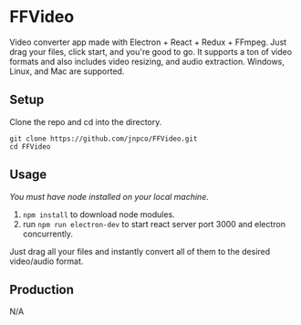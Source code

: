 # FFVideo
Video converter app made with Electron + React + Redux + FFmpeg. Just drag your files, click start, and you're good to go. It supports a ton of video formats and also includes video resizing, and audio extraction. Windows, Linux, and Mac are supported.

## Setup

Clone the repo and cd into the directory.

```
git clone https://github.com/jnpco/FFVideo.git
cd FFVideo
```
## Usage

*You must have node installed on your local machine.*

1. `npm install` to download node modules.
2. run `npm run electron-dev` to start react server port 3000 and electron concurrently.

Just drag all your files and instantly convert all of them to the desired video/audio format.

## Production

N/A
